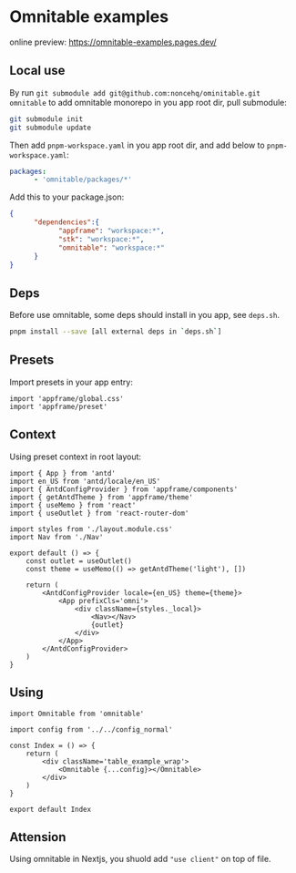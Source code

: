 # Omnitable examples

online preview: https://omnitable-examples.pages.dev/

## Local use

By run `git submodule add git@github.com:noncehq/ominitable.git omnitable` to add omnitable monorepo in you app root dir, pull submodule:

```bash
git submodule init
git submodule update
```

Then add `pnpm-workspace.yaml` in you app root dir, and add below to `pnpm-workspace.yaml`:

```yaml
packages:
      - 'omnitable/packages/*'
```

Add this to your package.json:

```json
{
      "dependencies":{
            "appframe": "workspace:*",
            "stk": "workspace:*",
            "omnitable": "workspace:*"
      }
}
```

## Deps

Before use omnitable, some deps should install in you app, see `deps.sh`.

```bash
pnpm install --save [all external deps in `deps.sh`]
```

## Presets

Import presets in your app entry:

```tsx
import 'appframe/global.css'
import 'appframe/preset'
```

## Context

Using preset context in root layout:

```tsx
import { App } from 'antd'
import en_US from 'antd/locale/en_US'
import { AntdConfigProvider } from 'appframe/components'
import { getAntdTheme } from 'appframe/theme'
import { useMemo } from 'react'
import { useOutlet } from 'react-router-dom'

import styles from './layout.module.css'
import Nav from './Nav'

export default () => {
	const outlet = useOutlet()
	const theme = useMemo(() => getAntdTheme('light'), [])

	return (
		<AntdConfigProvider locale={en_US} theme={theme}>
			<App prefixCls='omni'>
				<div className={styles._local}>
					<Nav></Nav>
					{outlet}
				</div>
			</App>
		</AntdConfigProvider>
	)
}
```

## Using

```tsx
import Omnitable from 'omnitable'

import config from '../../config_normal'

const Index = () => {
	return (
		<div className='table_example_wrap'>
			<Omnitable {...config}></Omnitable>
		</div>
	)
}

export default Index
```

## Attension

Using omnitable in Nextjs, you shuold add `"use client"` on top of file.